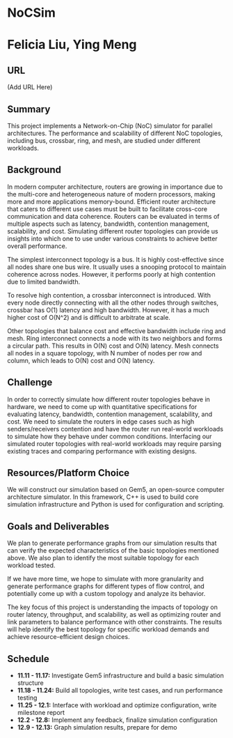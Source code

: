 # NoCSim
# Felicia Liu, Ying Meng

## URL
(Add URL Here)

## Summary
This project implements a Network-on-Chip (NoC) simulator for parallel architectures. The performance and scalability of different NoC topologies, including bus, crossbar, ring, and mesh, are studied under different workloads.

## Background
In modern computer architecture, routers are growing in importance due to the multi-core and heterogeneous nature of modern processors, making more and more applications memory-bound. Efficient router architecture that caters to different use cases must be built to facilitate cross-core communication and data coherence. Routers can be evaluated in terms of multiple aspects such as latency, bandwidth, contention management, scalability, and cost. Simulating different router topologies can provide us insights into which one to use under various constraints to achieve better overall performance.

The simplest interconnect topology is a bus. It is highly cost-effective since all nodes share one bus wire. It usually uses a snooping protocol to maintain coherence across nodes. However, it performs poorly at high contention due to limited bandwidth.

To resolve high contention, a crossbar interconnect is introduced. With every node directly connecting with all the other nodes through switches, crossbar has O(1) latency and high bandwidth. However, it has a much higher cost of O(N^2) and is difficult to arbitrate at scale.

Other topologies that balance cost and effective bandwidth include ring and mesh. Ring interconnect connects a node with its two neighbors and forms a circular path. This results in O(N) cost and O(N) latency. Mesh connects all nodes in a square topology, with N number of nodes per row and column, which leads to O(N) cost and O(N) latency.

## Challenge
In order to correctly simulate how different router topologies behave in hardware, we need to come up with quantitative specifications for evaluating latency, bandwidth, contention management, scalability, and cost. We need to simulate the routers in edge cases such as high senders/receivers contention and have the router run real-world workloads to simulate how they behave under common conditions. Interfacing our simulated router topologies with real-world workloads may require parsing existing traces and comparing performance with existing designs.

## Resources/Platform Choice
We will construct our simulation based on Gem5, an open-source computer architecture simulator. In this framework, C++ is used to build core simulation infrastructure and Python is used for configuration and scripting.

## Goals and Deliverables
We plan to generate performance graphs from our simulation results that can verify the expected characteristics of the basic topologies mentioned above. We also plan to identify the most suitable topology for each workload tested.

If we have more time, we hope to simulate with more granularity and generate performance graphs for different types of flow control, and potentially come up with a custom topology and analyze its behavior.

The key focus of this project is understanding the impacts of topology on router latency, throughput, and scalability, as well as optimizing router and link parameters to balance performance with other constraints. The results will help identify the best topology for specific workload demands and achieve resource-efficient design choices.

## Schedule
- **11.11 - 11.17:** Investigate Gem5 infrastructure and build a basic simulation structure
- **11.18 - 11.24:** Build all topologies, write test cases, and run performance testing
- **11.25 - 12.1:** Interface with workload and optimize configuration, write milestone report
- **12.2 - 12.8:** Implement any feedback, finalize simulation configuration
- **12.9 - 12.13:** Graph simulation results, prepare for demo

